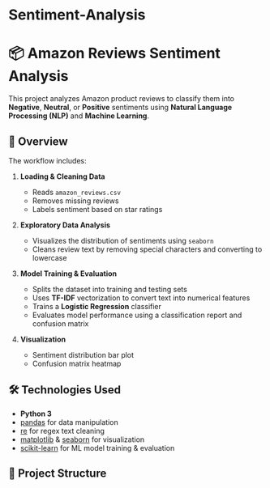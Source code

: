 # Sentiment-Analysis
# 📦 Amazon Reviews Sentiment Analysis

This project analyzes Amazon product reviews to classify them into **Negative**, **Neutral**, or **Positive** sentiments using **Natural Language Processing (NLP)** and **Machine Learning**.

## 📌 Overview
The workflow includes:
1. **Loading & Cleaning Data**  
   - Reads `amazon_reviews.csv`  
   - Removes missing reviews  
   - Labels sentiment based on star ratings

2. **Exploratory Data Analysis**  
   - Visualizes the distribution of sentiments using `seaborn`  
   - Cleans review text by removing special characters and converting to lowercase  

3. **Model Training & Evaluation**  
   - Splits the dataset into training and testing sets  
   - Uses **TF-IDF** vectorization to convert text into numerical features  
   - Trains a **Logistic Regression** classifier  
   - Evaluates model performance using a classification report and confusion matrix

4. **Visualization**  
   - Sentiment distribution bar plot  
   - Confusion matrix heatmap

## 🛠 Technologies Used
- **Python 3**
- [pandas](https://pandas.pydata.org/) for data manipulation
- [re](https://docs.python.org/3/library/re.html) for regex text cleaning
- [matplotlib](https://matplotlib.org/) & [seaborn](https://seaborn.pydata.org/) for visualization
- [scikit-learn](https://scikit-learn.org/stable/) for ML model training & evaluation

## 📂 Project Structure
